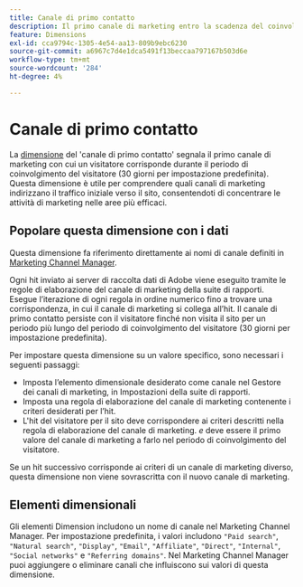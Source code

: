 ```yaml
---
title: Canale di primo contatto
description: Il primo canale di marketing entro la scadenza del coinvolgimento del visitatore.
feature: Dimensions
exl-id: cca9794c-1305-4e54-aa13-809b9ebc6230
source-git-commit: a6967c7d4e1dca5491f13beccaa797167b503d6e
workflow-type: tm+mt
source-wordcount: '284'
ht-degree: 4%

---
```


# Canale di primo contatto

La [dimensione](overview.md) del &#39;canale di primo contatto&#39; segnala il primo canale di marketing con cui un visitatore corrisponde durante il periodo di coinvolgimento del visitatore (30 giorni per impostazione predefinita). Questa dimensione è utile per comprendere quali canali di marketing indirizzano il traffico iniziale verso il sito, consentendoti di concentrare le attività di marketing nelle aree più efficaci.

## Popolare questa dimensione con i dati

Questa dimensione fa riferimento direttamente ai nomi di canale definiti in [Marketing Channel Manager](/help/admin/tools/manage-rs/edit-settings/marketing-channels/c-channels.md).

Ogni hit inviato ai server di raccolta dati di Adobe viene eseguito tramite le regole di elaborazione del canale di marketing della suite di rapporti. Esegue l’iterazione di ogni regola in ordine numerico fino a trovare una corrispondenza, in cui il canale di marketing si collega all’hit. Il canale di primo contatto persiste con il visitatore finché non visita il sito per un periodo più lungo del periodo di coinvolgimento del visitatore (30 giorni per impostazione predefinita).

Per impostare questa dimensione su un valore specifico, sono necessari i seguenti passaggi:

* Imposta l’elemento dimensionale desiderato come canale nel Gestore dei canali di marketing, in Impostazioni della suite di rapporti.
* Imposta una regola di elaborazione del canale di marketing contenente i criteri desiderati per l’hit.
* L&#39;hit del visitatore per il sito deve corrispondere ai criteri descritti nella regola di elaborazione del canale di marketing. _e_ deve essere il primo valore del canale di marketing a farlo nel periodo di coinvolgimento del visitatore.

Se un hit successivo corrisponde ai criteri di un canale di marketing diverso, questa dimensione non viene sovrascritta con il nuovo canale di marketing.

## Elementi dimensionali

Gli elementi Dimension includono un nome di canale nel Marketing Channel Manager. Per impostazione predefinita, i valori includono `"Paid search"`, `"Natural search"`, `"Display"`, `"Email"`, `"Affiliate"`, `"Direct"`, `"Internal"`, `"Social networks"` e `"Referring domains"`. Nel Marketing Channel Manager puoi aggiungere o eliminare canali che influiscono sui valori di questa dimensione.

